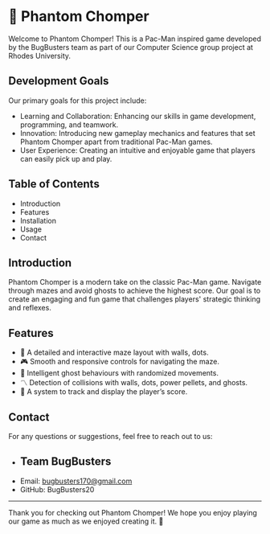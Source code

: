 # 👻 Phantom Chomper

Welcome to Phantom Chomper! This is a Pac-Man inspired game developed by the BugBusters team as part of our Computer Science group project at Rhodes University.

## Development Goals
Our primary goals for this project include:
- Learning and Collaboration: Enhancing our skills in game development, programming, and teamwork.
- Innovation: Introducing new gameplay mechanics and features that set Phantom Chomper apart from traditional Pac-Man games.
- User Experience: Creating an intuitive and enjoyable game that players can easily pick up and play.
  
## Table of Contents
- Introduction
- Features
- Installation
- Usage
- Contact

## Introduction
Phantom Chomper is a modern take on the classic Pac-Man game. Navigate through mazes and avoid ghosts to achieve the highest score. Our goal is to create an engaging and fun game that challenges players' strategic thinking and reflexes.

## Features
- 🧩 A detailed and interactive maze layout with walls, dots.
-	🎮 Smooth and responsive controls for navigating the maze.
-	👻 Intelligent ghost behaviours with randomized movements.
-	〽️ Detection of collisions with walls, dots, power pellets, and ghosts.
- 👾 A system to track and display the player’s score.


## Contact
For any questions or suggestions, feel free to reach out to us:

- ## Team BugBusters
- Email: bugbusters170@gmail.com
- GitHub: BugBusters20

---

Thank you for checking out Phantom Chomper! We hope you enjoy playing our game as much as we enjoyed creating it. 🎉
